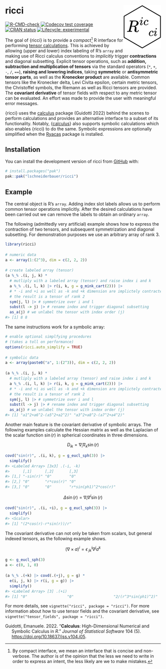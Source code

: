 
<!-- README.md is generated from README.Rmd. Please edit that file -->

# ricci <a href="https://lschneiderbauer.github.io/ricci/"><img src="man/figures/logo.svg" align="right" height="139" alt="ricci website" /></a>

<!-- badges: start -->

[![R-CMD-check](https://github.com/lschneiderbauer/ricci/actions/workflows/R-CMD-check.yaml/badge.svg)](https://github.com/lschneiderbauer/ricci/actions/workflows/R-CMD-check.yaml)
[![Codecov test
coverage](https://codecov.io/gh/lschneiderbauer/ricci/graph/badge.svg)](https://app.codecov.io/gh/lschneiderbauer/ricci)
[![CRAN
status](https://www.r-pkg.org/badges/version/ricci)](https://CRAN.R-project.org/package=ricci)
[![Lifecycle:
experimental](https://img.shields.io/badge/lifecycle-experimental-orange.svg)](https://lifecycle.r-lib.org/articles/stages.html#experimental)

<!-- badges: end -->

The goal of {ricci} is to provide a *compact*[^1] R interface for
performing [tensor
calculations](https://en.wikipedia.org/wiki/Ricci_calculus). This is
achieved by allowing (upper and lower) index labeling of R’s `array` and
making use of Ricci calculus conventions to *implicitly* trigger
**contractions** and diagonal subsetting. Explicit tensor operations,
such as **addition, subtraction and multiplication of tensors** via the
standard operators (`*`, `+`, `-`, `/`, `==`), **raising and lowering
indices**, taking **symmetric** or **antisymmetric tensor parts**, as
well as the **Kronecker product** are available. Common tensors like the
Kronecker delta, Levi Civita epsilon, certain metric tensors, the
Christoffel symbols, the Riemann as well as Ricci tensors are provided.
The **covariant derivative** of tensor fields with respect to any metric
tensor can be evaluated. An effort was made to provide the user with
meaningful error messages.

{ricci} uses the [calculus](https://calculus.eguidotti.com/) package
(Guidotti 2022) behind the scenes to perform calculations and provides
an alternative interface to a subset of its functionality. Notably,
{[calculus](https://calculus.eguidotti.com/)} also supports symbolic
calculations which also enables {ricci} to do the same. Symbolic
expressions are optionally simplified when the
[Ryacas](https://r-cas.github.io/ryacas/) package is installed.

## Installation

You can install the development version of ricci from
[GitHub](https://github.com/) with:

``` r
# install.packages("pak")
pak::pak("lschneiderbauer/ricci")
```

## Example

The central object is R’s `array`. Adding index slot labels allows us to
perform common tensor operations implicitly. After the desired
calculations have been carried out we can remove the labels to obtain an
ordinary `array`.

The following (admittedly very artificial) example shows how to express
the contraction of two tensors, and subsequent symmetrization and
diagonal subsetting. For demonstration purposes we use an arbitrary
array of rank 3.

``` r
library(ricci)

# numeric data
a <- array(1:(2^3), dim = c(2, 2, 2))

# create labeled array (tensor)
(a %_% .(i, j, k) *
  # mutliply with a labeled array (tensor) and raise index i and k
  a %_% .(i, l, k) |> r(i, k, g = g_mink_cart(2))) |>
  # * -i and +i as well as -k and +k dimension are implictely contracted
  # the result is a tensor of rank 2
  sym(j, l) |> # symmetrize over i and l
  subst(l -> j) |> # rename index and trigger diagonal subsetting
  as_a(j) # we unlabel the tensor with index order (j)
#> [1] 8 8
```

The same instructions work for a symbolic array:

``` r
# enable optional simplfying procedures
# (takes a toll on performance)
options(ricci.auto_simplify = TRUE)

# symbolic data
a <- array(paste0("a", 1:(2^3)), dim = c(2, 2, 2))

(a %_% .(i, j, k) *
  # mutliply with a labeled array (tensor) and raise index i and k
  a %_% .(i, l, k) |> r(i, k, g = g_mink_cart(2))) |>
  # * -i and +i as well as -k and +k dimension are implictely contracted
  # the result is a tensor of rank 2
  sym(j, l) |> # symmetrize over i and l
  subst(l -> j) |> # rename index and trigger diagonal subsetting
  as_a(j) # we unlabel the tensor with index order (j)
#> [1] "a1^2+a6^2-(a5^2+a2^2)" "a3^2+a8^2-(a7^2+a4^2)"
```

Another main feature is the covariant derivative of symbolic arrays. The
following examples calculate the Hessian matrix as well as the Laplacian
of the scalar function $\sin(r)$ in spherical coordinates in three
dimensions.

$$D_{ik} = \nabla_i \nabla_k \sin(r)$$

``` r
covd("sin(r)", .(i, k), g = g_eucl_sph(3)) |>
  simplify()
#> <Labeled Array> [3x3] .(-i, -k)
#>      [,1]      [,2]       [,3]                 
#> [1,] "-sin(r)" "0"        "0"                  
#> [2,] "0"       "r*cos(r)" "0"                  
#> [3,] "0"       "0"        "r*sin(ph1)^2*cos(r)"
```

$$\Delta \sin(r) = \nabla_i \nabla^i \sin(r)$$

``` r
covd("sin(r)", .(i, +i), g = g_eucl_sph(3)) |>
  simplify()
#> <Scalar>
#> [1] "(2*cos(r)-r*sin(r))/r"
```

The covariant derivative can not only be taken from scalars, but general
indexed tensors, as the following example shows.

$$\left(\nabla \times a\right)^i = \epsilon^{i}_{\;jk} \nabla^j a^k$$

``` r
g <- g_eucl_sph(3)
a <- c(0, 1, 0)

(a %_% .(+k) |> covd(.(+j), g = g) *
  e(i, j, k) |> r(i, g = g)) |>
  simplify()
#> <Labeled Array> [3] .(+i)
#> [1] "0"                  "0"                  "2/(r^3*sin(ph1)^2)"
```

For more details, see `vignette("ricci", package = "ricci")`. For more
information about how to use tensor fields and the covariant derivative,
see `vignette("tensor_fields", package = "ricci")`.

<div id="refs" class="references csl-bib-body hanging-indent"
entry-spacing="0">

<div id="ref-guidotti2022" class="csl-entry">

Guidotti, Emanuele. 2022. “**Calculus**: High-Dimensional Numerical and
Symbolic Calculus in *R*.” *Journal of Statistical Software* 104 (5).
<https://doi.org/10.18637/jss.v104.i05>.

</div>

</div>

[^1]: By compact interface, we mean an interface that is concise and
    non-verbose. The author is of the opinion that the less we need to
    write in order to express an intent, the less likely are we to make
    mistakes.
